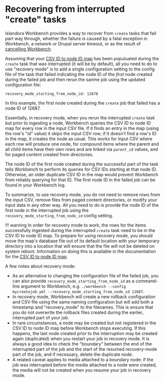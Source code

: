 # Recovering from interrupted "create" tasks

Islandora Workbench provides a way to recover from `create` tasks that fail part way through, whether the failure is caused by a fatal exception in Workbench, a network or Drupal server timeout, or as the result of [cancelling Workbench](/islandora_workbench_docs/cancelling).

Assuming that your [CSV ID to node ID map](/islandora_workbench_docs/csv_id_to_node_id_map/) has been populuated during the `create` task that was interrupted (it will be by default), all you need to do to use "recovery mode" is to add a single configuration setting to the config file of the task that failed indicating the node ID of the _first_ node created during the failed job and then rerun the sanme job using the updated configuration file:

`recovery_mode_starting_from_node_id: 12678`

In this example, the first node created during the `create` job that failed has a node ID of 12687.

Essentially, in recovery mode, when you rerun the interrupted `create` task but prior to ingesting a node, Workbench queries the CSV ID to node ID map for every row in the input CSV file. If it finds an entry in the map (using the row's "id" value) it skips the input CSV row; if it doesn't find a row's ID in the map, it creates the node as usual. This works for input CSV where each row will produce one node, for compound items where the parent and all child items have their own rows and are linked via `parent_id` values, and for paged content created from directories.

The node ID of the first node created during the successful part of the task tells Workbench to perform its queries for CSV IDs starting at that node ID. Otherwise, an older duplicate CSV ID in the map would prevent Workbench from reliably querying for that ID. The first node ID in the failed job can be found in your Workbench log.

To summarize, to use recovery mode, you do not need to remove rows from the input CSV, remove files from paged content directories, or modify your input data in any other way. All you need to do is provide the node ID of the first node in the interrupted job using the `recovery_mode_starting_from_node_id` config setting.

!!! warning
    In order for recovery mode to work, the rows for the items successfully ingested during the interrupted `create` task need to be in the CSV ID to node ID map. To prepare for using recovery mode, you should move the map's database file out of its default location with your temporary directory into a location that will ensure that the file will not be deleted on system reboot. Information on doing this is available in the documentation for the [CSV ID to node ID map](/islandora_workbench_docs/csv_id_to_node_id_map/#defining-the-location-of-your-csv-id-to-node-id-map-file).

A few notes about recovery mode:

-  As an alternative to changing the configuration file of the failed job, you can also provide `recovery_mode_starting_from_node_id` as a command-line argument to Workbench, e.g. `./workbench --config mycreatejob.yml --recovery_mode_starting_from_node_id 12687`.
- In recovery mode, Workbench will create a new rollback configuration and CSV file using the same naming configuration but will add both a timestamp and "recovery_mode" to the filenames. This is ensure that you do not overwrite the rollback files created during the earlier, interrupted part of your job.
- In rare circumstances, a node may be created but not registered in the CSV ID to node ID map before Workbench stops executing. If this happens, the last node created prior to the interruption may be created again (duplicated) when you restart your job in recovery mode. It is always a good idea to check the "boundary" between the end of the interrupted part of the job and the start of the resumed recovery-mode part of the job, and if necessary, delete the duplicate node.
- A related caveat applies to media attached to a boundary node: if the job was interrupted before the media attached to a node were created, the media will not be created when you resume your job in recovery mode.
